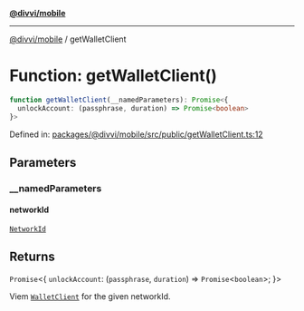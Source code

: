 [**@divvi/mobile**](../index.md)

---

[@divvi/mobile](../index.md) / getWalletClient

# Function: getWalletClient()

```ts
function getWalletClient(__namedParameters): Promise<{
  unlockAccount: (passphrase, duration) => Promise<boolean>
}>
```

Defined in: [packages/@divvi/mobile/src/public/getWalletClient.ts:12](https://github.com/divvi-xyz/divvi-mobile/blob/main/packages/@divvi/mobile/src/public/getWalletClient.ts#L12)

## Parameters

### \_\_namedParameters

#### networkId

[`NetworkId`](../type-aliases/NetworkId.md)

## Returns

`Promise`\<\{
`unlockAccount`: (`passphrase`, `duration`) => `Promise`\<`boolean`\>;
\}\>

Viem [`WalletClient`](https://viem.sh/docs/clients/wallet.html) for the given networkId.
